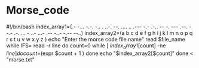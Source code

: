 # Morse_code 
#!/bin/bash
index_array1=(.- -... -.-. -.. . ..-. --. .... .. .--- -.- .-.. -- -. --- .--. --.- .-. ... - ..- ...- .-- -..- -.-- --..)
index_array2=(a b c d e f g h i j k l m n o p q r s t u v w x y z )
echo "Enter the morse code file name"
read $file_name
while IFS= read -r line
do
       count=0
while [ $index_array1[$count] -ne $line  ]
do 
       count=$(expr $count + 1 )
done 
       echo "$index_array2[$count]"
 done < "morse.txt"
